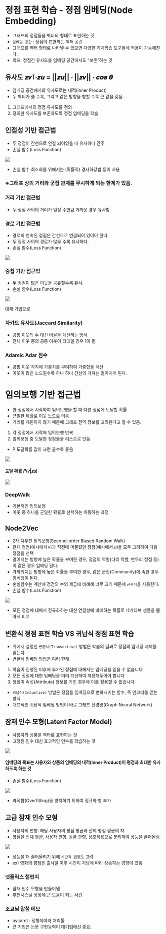 # 정점 표현 학습 - 정점 임베딩(Node Embedding)
- 그래프의 정점들을 벡터의 형태로 표현하는 것
- `임베딩 공간` :  정점이 표현되는 벡터 공간
- 그래프를 벡터 형태로 나타낼 수 있으면 다양한 기계학습 도구들에 적용이 가능해진다.
- 목표: 정점간 유사도를 임베딩 공간에서도 “보존”하는 것

## 유사도  𝒛𝒗⊺⋅𝒛𝒖 = ||𝒛𝒖|| ⋅ ||𝒛𝒗|| ⋅ 𝒄𝒐𝒔 𝜽 
- 임베딩 공간에서의 유사도로는 내적(Inner Product)
- 두 벡터가 클 수록, 그리고 같은 방향을 향할 수록 큰 값을 갖음.
1.  그래프에서의 정점 유사도를 정의
2.  정의한 유사도를 보존하도록 정점 임베딩을 학습

## 인접성 기반 접근법
- 두 정점이 간선으로 연결 되어있을 때 유사하다 간주
- 손실 함수(Loss Function)
<img src=image/adjacencyloss.PNG>
 
- 손실 함수 최소화를 위해서는 (확률적) 경사하강법 등이 사용
### ※그래프 상의 거리와 군집 관계를 무시하게 되는 한계가 있음.

### 거리 기반 접근법
- 두 정점 사이의 거리가 일정 수만큼 가까운 경우 유사함.

### 경로 기반 접근법
- 경로의 연속된 정점은 간선으로 연결되어 있어야 한다.
- 두 정점 사이의 경로가 많을 수록 유사하다.
- 손실 함수(Loss Function)
<img src=image/pathloss.PNG>

###  중첩 기반 접근법
- 두 정점이 많은 이웃을 공유할수록 유사.
- 손실 함수(Loss Function)
<img src=image/nestingloss.PNG>
 
대체 기법으로
### 자카드 유사도(Jaccard Similarity)
- 공통 이웃의 수 대신 비율을 계산하는 방식
- 전체 이웃 중의 공통 이웃이 최대일 경우 1이 됨
### Adamic Adar 점수
- 공통 이웃 각각에 가중치를 부여하여 가중합을 계산
- 이웃이 많은 노드일수록 하나 하나 간선의 가치는 떨어지게 된다.

# 임의보행 기반 접근법
- 한 정점에서 시작하여 임의보행을 할 때 다른 정점에 도달할 확률
- 균일한 확률로 이웃 노드로 이동
- 거리를 제한하지 않기 때문에 그래프 전역 정보를 고려한다고 할 수 있음.
1. 각 정점에서 시작해 임의보행 반복
2. 임의보행 중 도달한 정점들을 리스트로 만듬
- P 도달확률 값이 크면 클수록 좋음
<img src=image/walkloss.PNG>
 
#### 도달 확률  𝑃(𝑣|𝑧𝑢)
<img src=image/arriveloss.PNG>

### DeepWalk
- 기본적인 임의보행
- 이웃 중 하나를 균일한 확률로 선택하는 이동하는 과정
 
## Node2Vec
- 2차 치우친 임의보행(Second-order Biased Random Walk)
- 현재 정점(예시에서 𝑣)과 직전에 머물렀던 정점(예시에서 𝑢)을 모두 고려하여 다음 정점을 선택
- 멀어지는 방향에 높은 확률을 부여한 경우, 정점의 역할(다리 역할, 변두리 정점 등)이 같은 경우 임베딩 된다.
- 가까워지는 방향에 높은 확률을 부여한 경우, 같은 군집(Community)에 속한 경우 임베딩이 된다.
- 손실함수는 계산에 정점의 수의 제곱에 비례해 너무 크기 때문에 `근사식`을 사용한다.
- 손실 함수(Loss Function)
<img src=image/node2vec.PNG>
 
- 모든 정점에 대해서 정규화하는 대신 연결성에 비례하는 확률로 네거티브 샘플을 뽑아서 비교

## 변환식 정점 표현 학습 VS 귀납식 정점 표현 학습
- 위에서 설명한 `변환식(Transdctive)` 방법은 학습의 결과로 정점의 임베딩 자체를 얻는다
- 변환식 임베딩 방법은 여러 한계
1. 학습이 진행된 이후에 추가된 정점에 대해서는 임베딩을 얻을 수 없습니다
2. 모든 정점에 대한 임베딩을 미리 계산하여 저장해두어야 합니다
3. 정점이 속성(Attribute) 정보를 가진 경우에 이를 활용할 수 없습니다

- `귀납식(Inductive)` 방법은 정점을 임베딩으로 변화시키는 함수, 즉 인코더를 얻는 방식
- 대표적인 귀납식 임베딩 방법이 바로 그래프 신경망(Graph Neural Network) 

## 잠재 인수 모형(Latent Factor Model)
- 사용자와 상품을 벡터로 표현하는 것
- 고정된 인수 대신 효과적인 인수를 학습하는 것
<img src=image/LatentFactor.PNG>
 
#### 임베딩의 목표는 사용자와 상품의 임베딩의 내적(Inner Product)이 평점과 최대한 유사하도록 하는 것
- 손실 함수(Loss Function)
<img src=image/latentloss.PNG>
 
- 과적합(Overfitting)을 방지하기 위하여 정규화 항 추가

## 고급 잠재 인수 모형
- 사용자의 편향: 해당 사용자의 평점 평균과 전체 평점 평균의 차
-  평점을 전체 평균, 사용자 편향, 상품 편향, 상호작용으로 분리하여 성능을 끌어올림
<img src=image/advancedloss.PNG>
 
- 성능을 더 끌어올리기 위해 `시간적 편향`도 고려
- ex) 영화의 평점은 출시일 이후 시간이 지남에 따라 상승하는 경향이 있음

### 넷플릭스 챌린지
- 잠재 인수 모형을 만들어냄
- 추천시스템 성장에 큰 도움이 되는 사건.


### 조교님 말씀 메모
- pycaret :  정형데이터 처리툴
- 큰 기업은 논문 구현능력이 대기업에선 중요.
